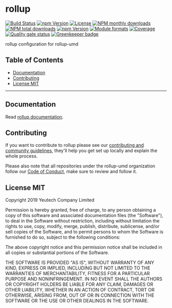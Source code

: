 # rollup

[![Build Status](https://travis-ci.org/rollup-umd/rollup.svg?branch=master)](https://travis-ci.org/rollup-umd/rollup)
[![npm Version](https://img.shields.io/npm/v/@rollup-umd/rollup.svg?style=flat)](https://www.npmjs.com/package/@rollup-umd/rollup)
[![License](https://img.shields.io/npm/l/@rollup-umd/rollup.svg?style=flat)](https://www.npmjs.com/package/@rollup-umd/rollup)
[![NPM monthly downloads](https://img.shields.io/npm/dm/@rollup-umd/rollup.svg?style=flat)](https://npmjs.org/package/@rollup-umd/rollup)
[![NPM total downloads](https://img.shields.io/npm/dt/@rollup-umd/rollup.svg?style=flat)](https://npmjs.org/package/@rollup-umd/rollup)
[![npm Version](https://img.shields.io/node/v/@rollup-umd/rollup.svg?style=flat)](https://www.npmjs.com/package/@rollup-umd/rollup)
[![Module formats](https://img.shields.io/badge/module%20formats-umd%2C%20cjs%2C%20esm-green.svg?style=flat)](https://www.npmjs.com/package/@rollup-umd/rollup)
[![Coverage](https://sonarcloud.io/api/project_badges/measure?project=com.github.rollup-umd.rollup&metric=coverage)](https://sonarcloud.io/dashboard?id=com.github.rollup-umd.rollup) [![Quality gate status](https://sonarcloud.io/api/project_badges/measure?project=com.github.rollup-umd.rollup&metric=alert_status)](https://sonarcloud.io/dashboard?id=com.github.rollup-umd.rollup) [![Greenkeeper badge](https://badges.greenkeeper.io/rollup-umd/rollup.svg)](https://greenkeeper.io/)


rollup configuration for rollup-umd


## Table of Contents

  - [Documentation](#documentation)
  - [Contributing](#contributing)
  - [License MIT](#license-mit)

---

## Documentation

Read [rollup documentation](https://rollup-umd.github.io/rollup).


## Contributing

If you want to contribute to rollup please see our [contributing and community guidelines](https://github.com/rollup-umd/rollup/blob/master/.github/CONTRIBUTING.md), they\'ll help you get set up locally and explain the whole process.

Please also note that all repositories under the rollup-umd organization follow our [Code of Conduct](https://github.com/rollup-umd/rollup/blob/master/CODE_OF_CONDUCT.md), make sure to review and follow it.

## License MIT

Copyright 2019 Yeutech Company Limited

Permission is hereby granted, free of charge, to any person obtaining a copy of this software and associated documentation files (the "Software"), to deal in the Software without restriction, including without limitation the rights to use, copy, modify, merge, publish, distribute, sublicense, and/or sell copies of the Software, and to permit persons to whom the Software is furnished to do so, subject to the following conditions:

The above copyright notice and this permission notice shall be included in all copies or substantial portions of the Software.

THE SOFTWARE IS PROVIDED "AS IS", WITHOUT WARRANTY OF ANY KIND, EXPRESS OR IMPLIED, INCLUDING BUT NOT LIMITED TO THE WARRANTIES OF MERCHANTABILITY, FITNESS FOR A PARTICULAR PURPOSE AND NONINFRINGEMENT. IN NO EVENT SHALL THE AUTHORS OR COPYRIGHT HOLDERS BE LIABLE FOR ANY CLAIM, DAMAGES OR OTHER LIABILITY, WHETHER IN AN ACTION OF CONTRACT, TORT OR OTHERWISE, ARISING FROM, OUT OF OR IN CONNECTION WITH THE SOFTWARE OR THE USE OR OTHER DEALINGS IN THE SOFTWARE.


